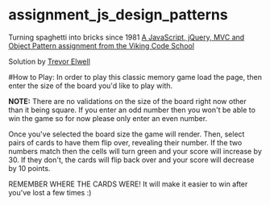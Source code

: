 # assignment_js_design_patterns
Turning spaghetti into bricks since 1981
[A JavaScript, jQuery, MVC and Object Pattern assignment from the Viking Code School](http://www.vikingcodeschool.com)

Solution by [Trevor Elwell](http://trevorelwell.me)

#How to Play:
In order to play this classic memory game load the page, then enter the size of the board you'd like to play with. 

**NOTE:** There are no validations on the size of the board right now other than it being square. If you enter an odd number then you won't be able to win the game so for now please only enter an even number.

Once you've selected the board size the game will render. Then, select pairs of cards to have them flip over, revealing their number. If the two numbers match then the cells will turn green and your score will increase by 30. If they don't, the cards will flip back over and your score will decrease by 10 points. 

REMEMBER WHERE THE CARDS WERE! It will make it easier to win after you've lost a few times :) 